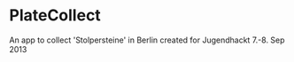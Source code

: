 PlateCollect
============

An app to collect 'Stolpersteine' in Berlin created for Jugendhackt 7.-8. Sep 2013
